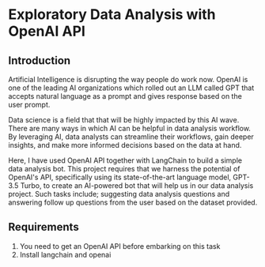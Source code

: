 # Exploratory Data Analysis with OpenAI API

## Introduction
Artificial Intelligence is disrupting the way people do work now. OpenAI is one of the leading AI organizations which rolled out an LLM called GPT that accepts natural language as a prompt and gives response based on the user prompt. 

Data science is a field that that will be highly impacted by this AI wave. There are many ways in which AI can be helpful in data analysis workflow. By leveraging AI, data analysts can streamline their workflows, gain deeper insights, and make more informed decisions based on the data at hand.


Here, I have used OpenAI API together with LangChain to build a simple data analysis bot.  This project requires that we harness the potential of OpenAI's API, specifically using its state-of-the-art language model, GPT-3.5 Turbo, to create an AI-powered bot that will help us in our data analysis project. Such tasks include; suggesting data analysis questions and answering follow up questions from the user based on the dataset provided.


## Requirements
1. You need to get an OpenAI API before embarking on this task
2. Install langchain and openai
